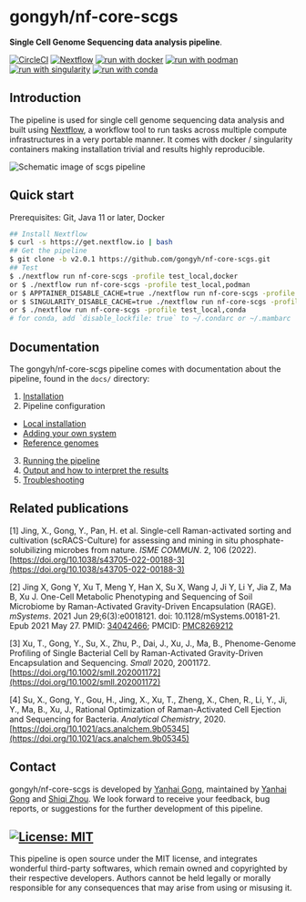 # gongyh/nf-core-scgs

**Single Cell Genome Sequencing data analysis pipeline**.

[![CircleCI](https://dl.circleci.com/status-badge/img/gh/gongyh/nf-core-scgs/tree/master.svg?style=svg)](https://dl.circleci.com/status-badge/redirect/gh/gongyh/nf-core-scgs/tree/master)
[![Nextflow](https://img.shields.io/badge/nextflow%20DSL2-%E2%89%A522.10.1-23aa62.svg)](https://www.nextflow.io/)
[![run with docker](https://img.shields.io/badge/run%20with-docker-0db7ed?labelColor=000000&logo=docker)](https://www.docker.com/)
[![run with podman](https://img.shields.io/badge/run%20with-podman-0dffed?labelColor=000000)](https://podman.io/)
[![run with singularity](https://img.shields.io/badge/run%20with-singularity-1d355c.svg?labelColor=000000)](https://sylabs.io/docs/)
[![run with conda](https://img.shields.io/badge/run%20with-conda-ffb7ed?labelColor=000000&logo=anaconda)](https://mamba.readthedocs.io/en/latest/user_guide/micromamba.html)

## Introduction

The pipeline is used for single cell genome sequencing data analysis and built using [Nextflow](https://www.nextflow.io), a workflow tool to run tasks across multiple compute infrastructures in a very portable manner. It comes with docker / singularity containers making installation trivial and results highly reproducible.

![Schematic image of scgs pipeline](scgs_pipeline.png)

## Quick start

Prerequisites: Git, Java 11 or later, Docker

```bash
## Install Nextflow
$ curl -s https://get.nextflow.io | bash
## Get the pipeline
$ git clone -b v2.0.1 https://github.com/gongyh/nf-core-scgs.git
## Test
$ ./nextflow run nf-core-scgs -profile test_local,docker
or $ ./nextflow run nf-core-scgs -profile test_local,podman
or $ APPTAINER_DISABLE_CACHE=true ./nextflow run nf-core-scgs -profile test_local,apptainer
or $ SINGULARITY_DISABLE_CACHE=true ./nextflow run nf-core-scgs -profile test_local,singularity
or $ ./nextflow run nf-core-scgs -profile test_local,conda
# for conda, add `disable_lockfile: true` to ~/.condarc or ~/.mambarc
```

## Documentation

The gongyh/nf-core-scgs pipeline comes with documentation about the pipeline, found in the `docs/` directory:

1. [Installation](docs/installation.md)
2. Pipeline configuration
  - [Local installation](docs/configuration/local.md)
  - [Adding your own system](docs/configuration/adding_your_own.md)
  - [Reference genomes](docs/configuration/reference_genomes.md)
3. [Running the pipeline](docs/usage.md)
4. [Output and how to interpret the results](docs/output.md)
5. [Troubleshooting](docs/troubleshooting.md)

## Related publications

[1] Jing, X., Gong, Y., Pan, H. et al. Single-cell Raman-activated sorting and cultivation (scRACS-Culture) for assessing and mining in situ phosphate-solubilizing microbes from nature. _ISME COMMUN_. 2, 106 (2022). [https://doi.org/10.1038/s43705-022-00188-3](https://doi.org/10.1038/s43705-022-00188-3)

[2] Jing X, Gong Y, Xu T, Meng Y, Han X, Su X, Wang J, Ji Y, Li Y, Jia Z, Ma B, Xu J. One-Cell Metabolic Phenotyping and Sequencing of Soil Microbiome by Raman-Activated Gravity-Driven Encapsulation (RAGE). _mSystems_. 2021 Jun 29;6(3):e0018121. doi: 10.1128/mSystems.00181-21. Epub 2021 May 27. PMID: [34042466](https://pubmed.ncbi.nlm.nih.gov/34042466/); PMCID: [PMC8269212](http://www.ncbi.nlm.nih.gov/pmc/articles/pmc8269212/)

[3] Xu, T., Gong, Y., Su, X., Zhu, P., Dai, J., Xu, J., Ma, B., Phenome-Genome Profiling of Single Bacterial Cell by Raman-Activated Gravity-Driven Encapsulation and Sequencing. _Small_ 2020, 2001172. [https://doi.org/10.1002/smll.202001172](https://doi.org/10.1002/smll.202001172)

[4] Su, X., Gong, Y., Gou, H., Jing, X., Xu, T., Zheng, X., Chen, R., Li, Y., Ji, Y., Ma, B., Xu, J., Rational Optimization of Raman-Activated Cell Ejection and Sequencing for Bacteria. _Analytical Chemistry_, 2020. [https://doi.org/10.1021/acs.analchem.9b05345](https://doi.org/10.1021/acs.analchem.9b05345)

## Contact

gongyh/nf-core-scgs is developed by [Yanhai Gong](mailto:gongyh@qibebt.ac.cn), maintained by [Yanhai Gong](mailto:gongyh@qibebt.ac.cn) and [Shiqi Zhou](mailto:zhousq@qibebt.ac.cn). We look forward to receive your feedback, bug reports, or suggestions for the further development of this pipeline.

## [![License: MIT](https://img.shields.io/badge/License-MIT-yellow.svg)](https://opensource.org/licenses/MIT)

This pipeline is open source under the MIT license, and integrates wonderful third-party softwares, which remain owned and copyrighted by their respective developers. Authors cannot be held legally or morally responsible for any consequences that may arise from using or misusing it.
